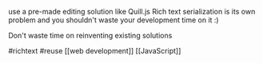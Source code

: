 use a pre-made editing solution like Quill.js
Rich text serialization is its own problem and you shouldn't waste your development time on it :)

Don't waste time on reinventing existing solutions

#richtext #reuse
[[web development]]
[[JavaScript]]